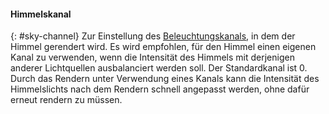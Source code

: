 
#### Himmelskanal
{: #sky-channel}
Zur Einstellung des [Beleuchtungskanals](lights-tab.html#channel), in dem der Himmel gerendert wird. Es wird empfohlen, für den Himmel einen eigenen Kanal zu verwenden, wenn die Intensität des Himmels mit derjenigen anderer Lichtquellen ausbalanciert werden soll. Der Standardkanal ist 0. Durch das Rendern unter Verwendung eines Kanals kann die Intensität des Himmelslichts nach dem Rendern schnell angepasst werden, ohne dafür erneut rendern zu müssen.